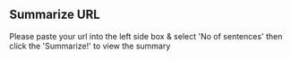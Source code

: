 ## Summarize URL
Please paste your url into the left side box & select 'No of sentences' then click the 'Summarize!' to view the summary